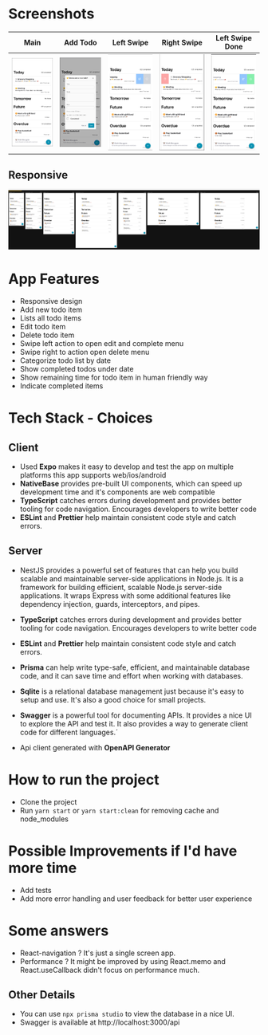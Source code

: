 # Screenshots

| Main                   | Add Todo               | Left Swipe             | Right Swipe            | Left Swipe Done                                  |
|------------------------|------------------------|------------------------|------------------------|--------------------------------------------------|
| ![Main](./assets/main.png) | ![Add Todo](./assets/add-todo.png) | ![Left Swipe](./assets/left-swipe.png) | ![Right Swipe](./assets/right-swipe.png) | ![Left Swipe Done](./assets/left-swipe-done.png) |


## Responsive
![Responsive](./assets/all.png)

# App Features
- Responsive design
- Add new todo item
- Lists all todo items
- Edit todo item
- Delete todo item
- Swipe left action to open edit and complete menu
- Swipe right to action open delete menu
- Categorize todo list by date
- Show completed todos under date
- Show remaining time for todo item in human friendly way
- Indicate completed items

# Tech Stack - Choices

## Client
- Used **Expo** makes it easy to develop and test the app on multiple platforms this app supports web/ios/android
- **NativeBase** provides pre-built UI components, which can speed up development time and it's components are web compatible
- **TypeScript** catches errors during development and provides better tooling for code navigation. Encourages developers to write better code
- **ESLint** and **Prettier** help maintain consistent code style and catch errors.

## Server
-  NestJS provides a powerful set of features that can help you build scalable and maintainable server-side applications in Node.js. It is a framework for building efficient, scalable Node.js server-side applications. It wraps Express with some additional features like dependency injection, guards, interceptors, and pipes. 
- **TypeScript** catches errors during development and provides better tooling for code navigation. Encourages developers to write better code
- **ESLint** and **Prettier** help maintain consistent code style and catch errors.
- **Prisma**  can help write type-safe, efficient, and maintainable database code, and it can save time and effort when working with databases.
- **Sqlite** is a relational database management just because it's easy to setup and use. It's also a good choice for small projects.
- **Swagger** is a powerful tool for documenting APIs. It provides a nice UI to explore the API and test it. It also provides a way to generate client code for different languages.´

- Api client generated with **OpenAPI Generator** 

# How to run the project
- Clone the project
- Run `yarn start` or `yarn start:clean` for removing cache and node_modules

# Possible Improvements if I'd have more time 
- Add tests
- Add more error handling and user feedback for better user experience

# Some answers
- React-navigation ? It's just a single screen app.
- Performance ? It might be improved by using React.memo and React.useCallback didn't focus on performance much.

## Other Details
- You can use `npx prisma studio` to view the database in a nice UI.
- Swagger is available at http://localhost:3000/api
